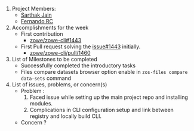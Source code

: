 1. Project Members:
    - [Sarthak Jain](https://github.com/sarthakjdev)
    - [Fernando RC](https://github.com/zFernand0)
2. Accomplishments for the week
    - First contribution
      - [zowe/zowe-cli#1443](https://github.com/zowe/zowe-cli/issues/1443)
    - First Pull request solving the [issue#1443](https://github.com/zowe/zowe-cli/issues/1443) initially.
       - [zowe/zowe-cli/pull/1460](https://github.com/zowe/zowe-cli/pull/1460) 
3. List of Milestones to be completed
    - Successfully completed the introductory tasks
    - Files compare datasets browser option enable in ``zos-files compare data-sets`` command
4. List of issues, problems, or concern(s)
    - Problem : 
        1. Faced issue while setting up the main project repo and installing modules.
        2. Complications in CLI configuration setup and link between registry and locally build CLI.
    - Concern ?
